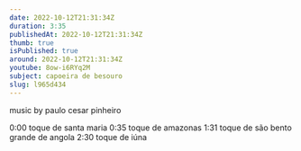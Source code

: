 ```yaml
---
date: 2022-10-12T21:31:34Z
duration: 3:35
publishedAt: 2022-10-12T21:31:34Z
thumb: true
isPublished: true
around: 2022-10-12T21:31:34Z
youtube: 8ow-i6RYq2M
subject: capoeira de besouro
slug: l965d434
---
```

music by paulo cesar pinheiro

0:00 toque de santa maria
0:35 toque de amazonas
1:31 toque de são bento grande de angola
2:30 toque de iúna

